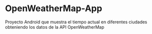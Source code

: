 # OpenWeatherMap-App
Proyecto Android que muestra el tiempo actual en diferentes ciudades obteniendo los datos de la API OpenWeatherMap 
